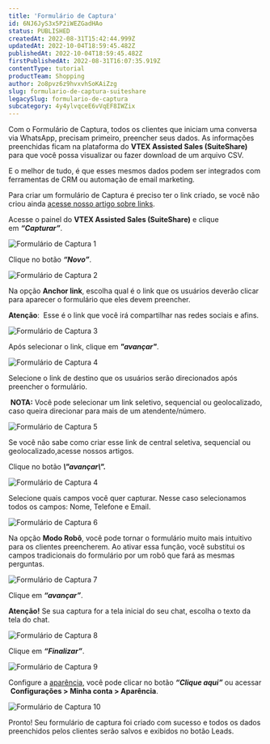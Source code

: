 ```yaml
---
title: 'Formulário de Captura'
id: 6NJ6JyS3x5P2iWEZGadHAo
status: PUBLISHED
createdAt: 2022-08-31T15:42:44.999Z
updatedAt: 2022-10-04T18:59:45.482Z
publishedAt: 2022-10-04T18:59:45.482Z
firstPublishedAt: 2022-08-31T16:07:35.919Z
contentType: tutorial
productTeam: Shopping
author: 2o8pvz6z9hvxvhSoKAiZzg
slug: formulario-de-captura-suiteshare
legacySlug: formulario-de-captura
subcategory: 4y4ylvqceE6vVqEF8IWZix
---
```


Com o Formulário de Captura, todos os clientes que iniciam uma conversa via WhatsApp, precisam primeiro, preencher seus dados. As informações preenchidas ficam na plataforma do **VTEX Assisted Sales (SuiteShare)** para que você possa visualizar ou fazer download de um arquivo CSV.

E o melhor de tudo, é que esses mesmos dados podem ser integrados com ferramentas de CRM ou automação de email marketing.

Para criar um formulário de Captura é preciso ter o link criado, se você não criou ainda [acesse nosso artigo sobre links](https://help.vtex.com/pt/tutorial/links--7h7YXPFovF2k5z6ZSZs5WB). 

Acesse o painel do **VTEX Assisted Sales (SuiteShare)** e clique em _**“Capturar”**_.

![Formulário de Captura 1](//images.ctfassets.net/alneenqid6w5/a7m5uiN0a4g2Sp0o8oU5H/c7f814fde6c2497d9521b99c9e7cf10c/Screenshot_2022-08-31_at_12-47-31_Formul__rio_de_Captura.png)

Clique no botão _**“Novo”**_.

![Formulário de Captura 2](//images.ctfassets.net/alneenqid6w5/51nLM13T99dZrNJUZ0kiU7/7959f68fe647d4d88ae2823bcf3aab1e/Screenshot_2022-08-31_at_12-47-36_Formul__rio_de_Captura.png)

Na opção **Anchor link**, escolha qual é o link que os usuários deverão clicar para aparecer o formulário que eles devem preencher.

**Atenção**:  Esse é o link que você irá compartilhar nas redes sociais e afins.

![Formulário de Captura 3](//images.ctfassets.net/alneenqid6w5/4om3BBLLz3GZTINDZvFGlK/097fc32cae90ac75da30317b24577ebc/Screenshot_2022-08-31_at_12-47-41_Formul__rio_de_Captura.png)

Após selecionar o link, clique em _**"avançar"**_.

![Formulário de Captura 4](//images.ctfassets.net/alneenqid6w5/1OWFaIf85deXBE6CfqJa3u/b9722aa3b3ab480c8a48163af7d278d2/Screenshot_2022-08-31_at_12-47-46_Formul__rio_de_Captura.png)

Selecione o link de destino que os usuários serão direcionados após preencher o formulário. 

 **NOTA:** Você pode selecionar um link seletivo, sequencial ou geolocalizado, caso queira direcionar para mais de um atendente/número.

![Formulário de Captura 5](//images.ctfassets.net/alneenqid6w5/6brAJH7YJQpkR3QRUgYA3j/91b30663f009576bf5cd7ddead169f6a/Screenshot_2022-08-31_at_12-47-51_Formul__rio_de_Captura.png)

Se você não sabe como criar esse link de central seletiva, sequencial ou geolocalizado,acesse nossos artigos. 

Clique no botão _**\\"avançar\\".**_

![Formulário de Captura 4](//images.ctfassets.net/alneenqid6w5/1OWFaIf85deXBE6CfqJa3u/b9722aa3b3ab480c8a48163af7d278d2/Screenshot_2022-08-31_at_12-47-46_Formul__rio_de_Captura.png)

Selecione quais campos você quer capturar. Nesse caso selecionamos todos os campos: Nome, Telefone e Email.

![Formulário de Captura 6](//images.ctfassets.net/alneenqid6w5/2BLC4i3qKEsilm7c25H9oe/9088afbd85e94020dcf5050b7fe8a689/Screenshot_2022-08-31_at_12-48-00_Formul__rio_de_Captura.png)

Na opção **Modo Robô**, você pode tornar o formulário muito mais intuitivo para os clientes preencherem. Ao ativar essa função, você substitui os campos tradicionais do formulário por um robô que fará as mesmas perguntas. 

![Formulário de Captura 7](//images.ctfassets.net/alneenqid6w5/5NHkNYGVXMDMucRWB9aO4Y/c466e84c48104b7adfd0701e9e58c8f3/Screenshot_2022-08-31_at_12-48-22_Formul__rio_de_Captura.png)

Clique em _**“avançar”**_.

**Atenção!** Se sua captura for a tela inicial do seu chat, escolha o texto da tela do chat.

![Formulário de Captura 8](//images.ctfassets.net/alneenqid6w5/2ocbRZxxG9j4FGp53ekhO3/5b9c2951dd4b1eb4535677de1c2c2ef5/Screenshot_2022-08-31_at_12-48-29_Formul__rio_de_Captura.png)

Clique em _**“Finalizar”**_.

![Formulário de Captura 9](//images.ctfassets.net/alneenqid6w5/VA68YLtSMCEcdytQjELR1/fc449d58ad97c893b882fbd57c76967f/Screenshot_2022-08-31_at_12-48-37_Formul__rio_de_Captura.png)

Configure a [aparência](\https://help.vtex.com/pt/tutorial/personalizar--sG7FAksOsU1EW9vcbPgIe), você pode clicar no botão _**“Clique aqui”**_ ou acessar  **Configurações > Minha conta > Aparência**.

![Formulário de Captura 10](//images.ctfassets.net/alneenqid6w5/7KFaI3M4SiGc8MaOSGjdFM/92ad3df486fa395348cff8dc6056208a/Screenshot_2022-08-31_at_12-48-42_Formul__rio_de_Captura.png)

Pronto! Seu formulário de captura foi criado com sucesso e todos os dados preenchidos pelos clientes serão salvos e exibidos no botão Leads. 
